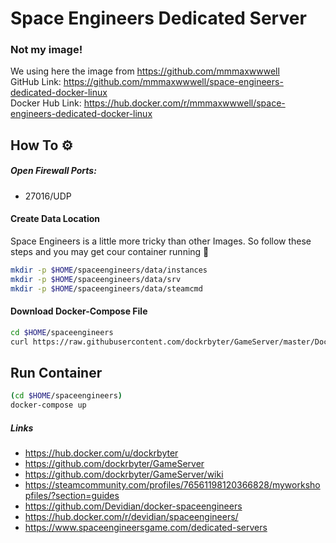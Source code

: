 # Space Engineers Dedicated Server
### Not my image!
We using here the image from https://github.com/mmmaxwwwell  
GitHub Link:        https://github.com/mmmaxwwwell/space-engineers-dedicated-docker-linux  
Docker Hub Link:    https://hub.docker.com/r/mmmaxwwwell/space-engineers-dedicated-docker-linux
## How To ⚙️
##### Open Firewall Ports:
 - 27016/UDP

#### Create Data Location
Space Engineers is a little more tricky than other Images. So follow these steps and you may get cour container running 🫠
```bash
mkdir -p $HOME/spaceengineers/data/instances
mkdir -p $HOME/spaceengineers/data/srv
mkdir -p $HOME/spaceengineers/data/steamcmd
```

#### Download Docker-Compose File
```bash
cd $HOME/spaceengineers
curl https://raw.githubusercontent.com/dockrbyter/GameServer/master/Docker/Linux/Space%20Engineers/docker-compose.yml docker-compose.yml
```

## Run Container
```bash
(cd $HOME/spaceengineers)
docker-compose up
```

##### Links
 - https://hub.docker.com/u/dockrbyter
 - https://github.com/dockrbyter/GameServer
 - https://github.com/dockrbyter/GameServer/wiki
 - https://steamcommunity.com/profiles/76561198120366828/myworkshopfiles/?section=guides
 - https://github.com/Devidian/docker-spaceengineers
 - https://hub.docker.com/r/devidian/spaceengineers/
 - https://www.spaceengineersgame.com/dedicated-servers
